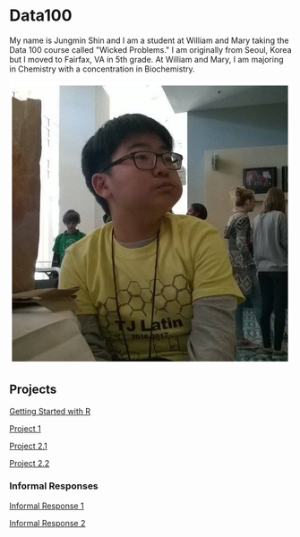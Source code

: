 

# Data100
My name is Jungmin Shin and I am a student at William and Mary taking the Data 100 course called "Wicked Problems." I am originally from Seoul, Korea but I moved to Fairfax, VA in 5th grade. At William and Mary, I am majoring in Chemistry with a concentration in Biochemistry. 

![](ProfilePicture.PNG)

## Projects
[Getting Started with R](GettingStartedwithR.md) 

[Project 1](Project_1.md)

[Project 2.1](Project_2_1.md)

[Project 2.2](Project_2_2.md)

### Informal Responses
[Informal Response 1](Informal_Response_1.md)

[Informal Response 2](Informal_Response_2.md)
